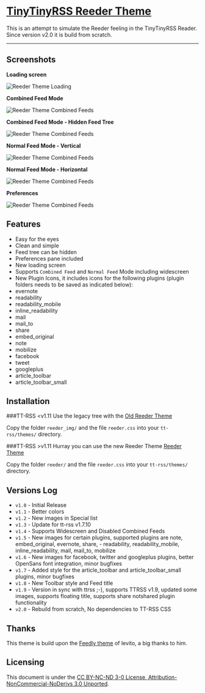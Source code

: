[TinyTinyRSS Reeder Theme](zawiki.dyndns.org/doku.php/tschinz:linux_ttrss)
================================

This is an attempt to simulate the Reeder feeling in the TinyTinyRSS Reader. Since version v2.0 it is build from scratch.

---

Screenshots
---
**Loading screen**

![Reeder Theme Loading](https://github.com/tschinz/tt-rss_reeder_theme/blob/master/reeder_screenshot/loading_screen.png?raw=true)

**Combined Feed Mode**

![Reeder Theme Combined Feeds](https://github.com/tschinz/tt-rss_reeder_theme/blob/master/reeder_screenshot/combined_mode_1.png?raw=true)

**Combined Feed Mode - Hidden Feed Tree**

![Reeder Theme Combined Feeds](https://github.com/tschinz/tt-rss_reeder_theme/blob/master/reeder_screenshot/combined_mode_2.png?raw=true)

**Normal Feed Mode - Vertical**

![Reeder Theme Combined Feeds](https://github.com/tschinz/tt-rss_reeder_theme/blob/master/reeder_screenshot/normal_mode_1.png?raw=true)

**Normal Feed Mode - Horizontal**

![Reeder Theme Combined Feeds](https://github.com/tschinz/tt-rss_reeder_theme/blob/master/reeder_screenshot/normal_mode_2.png?raw=true)

**Preferences**

![Reeder Theme Combined Feeds](https://github.com/tschinz/tt-rss_reeder_theme/blob/master/reeder_screenshot/preferences.png?raw=true)

Features
---
- Easy for the eyes
- Clean and simple
- Feed tree can be hidden
- Preferences pane included
- New loading screen 
- Supports `Combined Feed` and `Normal Feed` Mode including widescreen
- New Plugin Icons, it includes icons for the following plugins (plugin folders needs to be saved as indicated below):
 - evernote
 - readability
 - readability_mobile
 - inline_readability
 - mail
 - mail_to
 - share
 - embed_original
 - note
 - mobilize
 - facebook
 - tweet
 - googleplus
 - article_toolbar
 - article_toolbar_small

Installation
---
###TT-RSS <v1.11
Use the legacy tree with the [Old Reeder Theme](https://github.com/tschinz/tt-rss_reeder_theme/tree/legacy)

Copy the folder `reeder_img/` and the file `reeder.css` into your `tt-rss/themes/` directory.

###TT-RSS >v1.11
Hurray you can use the new Reeder Theme [Reeder Theme](https://github.com/tschinz/tt-rss_reeder_theme)

Copy the folder `reeder/` and the file `reeder.css` into your `tt-rss/themes/` directory.

Versions Log
---
- `v1.0` - Initial Release
- `v1.1` - Better colors
- `v1.2` - New images in Special list
- `v1.3` - Update for tt-rss v1.7.10
- `v1.4` - Supports Widescreen and Disabled Combined Feeds
- `v1.5` - New images for certain plugins, supported plugins are note, embed_original, evernote, share, - readability, readability_mobile, inline_readability, mail, mail_to, mobilize
- `v1.6` - New images for facebook, twitter and googleplus plugins, better OpenSans font integration, minor bugfixes
- `v1.7` - Added style for the article_toolbar and article_toolbar_small plugins, minor bugfixes
- `v1.8` - New Toolbar style and Feed title
- `v1.9` - Version in sync with ttrss ;-), supports TTRSS v1.9, updated some images, supports floating title, supports share notshared plugin functionality
- `v2.0` - Rebuild from scratch, No dependencies to TT-RSS CSS 

Thanks
---
This theme is build upon the [Feedly theme](https://github.com/levito/tt-rss-feedly-theme) of levito, a big thanks to him.

Licensing
---
This document is under the [CC BY-NC-ND 3-0 License, Attribution-NonCommercial-NoDerivs 3.0 Unported](http://creativecommons.org/licenses/by-nc-nd/3.0/).
